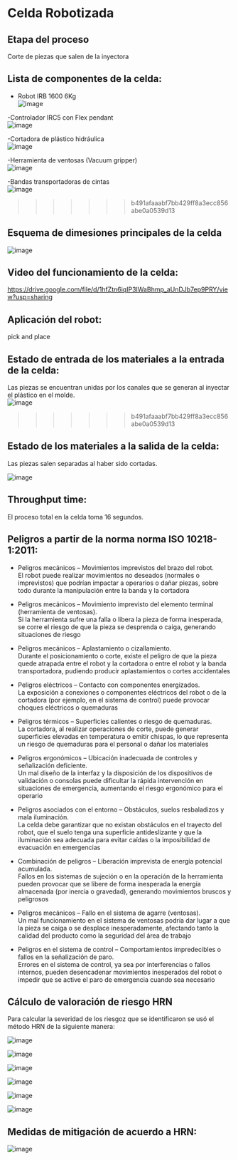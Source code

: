 # Celda Robotizada

## Etapa del proceso

Corte de piezas que salen de la inyectora
## Lista de componentes de la celda:<br/>
- Robot IRB 1600 6Kg<br/>
![image](https://github.com/user-attachments/assets/bc0cf1d2-05af-4738-8826-d08f5f08a365)

-Controlador IRC5 con Flex pendant<br/>
![image](https://github.com/user-attachments/assets/2b6a2678-0a5c-4aea-a65a-6796cc2859c0)

-Cortadora de plástico hidráulica<br/>
![image](https://github.com/user-attachments/assets/7d158e80-079d-42f6-b36e-39f6372ad4e7)

-Herramienta de ventosas  (Vacuum gripper)<br/>
![image](https://github.com/user-attachments/assets/6dfe9244-829c-4892-a225-c16b89e8bd91)

-Bandas transportadoras de cintas<br/>
![image](https://github.com/user-attachments/assets/3f41689a-bfad-480f-ad2b-70c721b511c3)

>>>>>>> b491afaaabf7bb429ff8a3ecc856abe0a0539d13

## Esquema de dimesiones principales de la celda


![image](https://github.com/user-attachments/assets/0ff5c9f3-452b-4cd3-95bb-e02b76ce0145)

## Video del funcionamiento de la celda: 
https://drive.google.com/file/d/1hfZtn6iqIP3IWaBhmp_aUnDJb7ep9PRY/view?usp=sharing

## Aplicación del robot: 
pick and place<br/>
## Estado de entrada de los materiales a la entrada de la celda: 
Las piezas se encuentran unidas por los canales que se generan al inyectar el plástico en el molde.<br/>
![image](https://github.com/user-attachments/assets/b7afc64c-4eed-4d02-8e9b-a0a2be5f2b04)
>>>>>>> b491afaaabf7bb429ff8a3ecc856abe0a0539d13

## Estado de los materiales a la salida de la celda: 
Las piezas salen separadas al haber sido cortadas.<br/>

![image](https://github.com/user-attachments/assets/83aebadb-36d3-461a-bc86-ba5250a12d60)


## Throughput time:
El proceso total en la celda toma 16 segundos.

## Peligros a partir de la norma  norma ISO 10218-1:2011:<br/>

- Peligros mecánicos – Movimientos imprevistos del brazo del robot.<br/>
El robot puede realizar movimientos no deseados (normales o imprevistos) que podrían impactar a operarios o dañar piezas, sobre todo durante la manipulación entre la banda y la cortadora 

- Peligros mecánicos – Movimiento imprevisto del elemento terminal (herramienta de ventosas).<br/>
Si la herramienta sufre una falla o libera la pieza de forma inesperada, se corre el riesgo de que la pieza se desprenda o caiga, generando situaciones de riesgo 

- Peligros mecánicos – Aplastamiento o cizallamiento.<br/>
Durante el posicionamiento o corte, existe el peligro de que la pieza quede atrapada entre el robot y la cortadora o entre el robot y la banda transportadora, pudiendo producir aplastamientos o cortes accidentales 

- Peligros eléctricos – Contacto con componentes energizados.<br/>
La exposición a conexiones o componentes eléctricos del robot o de la cortadora (por ejemplo, en el sistema de control) puede provocar choques eléctricos o quemaduras 

- Peligros térmicos – Superficies calientes o riesgo de quemaduras.<br/>
La cortadora, al realizar operaciones de corte, puede generar superficies elevadas en temperatura o emitir chispas, lo que representa un riesgo de quemaduras para el personal o dañar los materiales 

- Peligros ergonómicos – Ubicación inadecuada de controles y señalización deficiente.<br/>
Un mal diseño de la interfaz y la disposición de los dispositivos de validación o consolas puede dificultar la rápida intervención en situaciones de emergencia, aumentando el riesgo ergonómico para el operario 

- Peligros asociados con el entorno – Obstáculos, suelos resbaladizos y mala iluminación.<br/>
La celda debe garantizar que no existan obstáculos en el trayecto del robot, que el suelo tenga una superficie antideslizante y que la iluminación sea adecuada para evitar caídas o la imposibilidad de evacuación en emergencias 

- Combinación de peligros – Liberación imprevista de energía potencial acumulada.<br/>
Fallos en los sistemas de sujeción o en la operación de la herramienta pueden provocar que se libere de forma inesperada la energía almacenada (por inercia o gravedad), generando movimientos bruscos y peligrosos 

- Peligros mecánicos – Fallo en el sistema de agarre (ventosas).<br/>
Un mal funcionamiento en el sistema de ventosas podría dar lugar a que la pieza se caiga o se desplace inesperadamente, afectando tanto la calidad del producto como la seguridad del área de trabajo 

- Peligros en el sistema de control – Comportamientos impredecibles o fallos en la señalización de paro.<br/>
Errores en el sistema de control, ya sea por interferencias o fallos internos, pueden desencadenar movimientos inesperados del robot o impedir que se active el paro de emergencia cuando sea necesario 


## Cálculo de valoración de riesgo HRN

Para calcular la severidad de los riesgoz que se identificaron se usó el método HRN de la siguiente manera:

![image](https://github.com/user-attachments/assets/143cc3d1-9409-454a-ace4-4e60094f2fbd)

![image](https://github.com/user-attachments/assets/7f231ad7-135e-44e5-ac0c-f1b684951ed8)

![image](https://github.com/user-attachments/assets/26cc9b07-d13d-4060-acaf-33f056a7562d)

![image](https://github.com/user-attachments/assets/20f8a3f1-2b56-41f6-a264-d7604cfdf619)

![image](https://github.com/user-attachments/assets/efedd1ef-0fe4-474d-b651-5731ce3fec5f)

![image](https://github.com/user-attachments/assets/ff8d23d4-dd29-41bf-b225-63ea256eab2b)

## Medidas de mitigación de acuerdo a HRN:

![image](https://github.com/user-attachments/assets/514afe9e-42fa-45cc-b80f-dae6339779b9)

